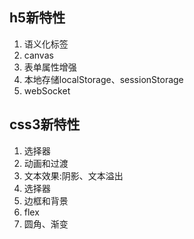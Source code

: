 ## h5新特性
1. 语义化标签
2. canvas
3. 表单属性增强
4. 本地存储localStorage、sessionStorage
5. webSocket
## css3新特性
1. 选择器
2. 动画和过渡
3. 文本效果:阴影、文本溢出
4. 选择器
5. 边框和背景
6. flex
7. 圆角、渐变